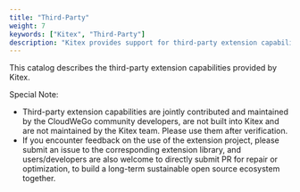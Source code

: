 ```yaml
---
title: "Third-Party"
weight: 7
keywords: ["Kitex", "Third-Party"]
description: "Kitex provides support for third-party extension capabilities."
---
```


This catalog describes the third-party extension capabilities provided by Kitex.

Special Note:
- Third-party extension capabilities are jointly contributed and maintained by the CloudWeGo community developers, are not built into Kitex and are not maintained by the Kitex team. Please use them after verification.
- If you encounter feedback on the use of the extension project, please submit an issue to the corresponding extension library, and users/developers are also welcome to directly submit PR for repair or optimization, to build a long-term sustainable open source ecosystem together.
